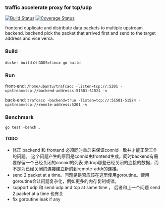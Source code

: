 ### traffic accelerate proxy for tcp/udp
[![Build Status](https://travis-ci.org/tomasen/trafcacc.svg?branch=master)](https://travis-ci.org/tomasen/trafcacc)
[![Coverage Status](https://coveralls.io/repos/tomasen/trafcacc/badge.svg?branch=master&service=github)](https://coveralls.io/github/tomasen/trafcacc?branch=master)

frontend duplicate and distribute data packets to multiple upstream backend.
backend pick the packet that arrived first and send to the target address and
vice versa.

### Build

`docker build` or `GOOS=linux go build`

### Run

front-end:
`/home/ubuntu/trafcacc -listen=tcp://:5201 -upstream=tcp://backend-addresss:51501-51524 -v`

back-end:
`trafcacc -backend=true -listen=tcp://:51501-51524 -upstream=tcp://remote-address:5201 -v`


### Benchmark

`go test -bench .`

#### TODO

- 修正 backend 和 frontend 必须同时重启来保证connid一致并才能正常工作的问题。
这个问题产生的原因是connid由frontend生成，同时backend有需要保留一个已经关闭的connid的列表
来drop哪些已经关闭的连接的数据，而不是为已经关闭的连接建立新的到remote-addr的连接。
- send 2 packet at a time。问题是是否应该在这里使用goroutine。使用goroutine会让问题复杂化，例如更多的内存复制或锁。
- support udp 和 send udp and tcp at same time ， 后者和上一个问题 send 2 packet at a time 也有关
- fix goroutine leak if any
